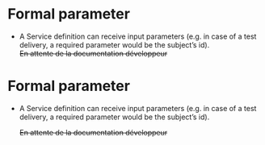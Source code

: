 <!--
author:
    - 'Jérôme Bogaerts'
created_at: '2012-03-29 16:08:36'
updated_at: '2013-03-13 14:30:40'
tags:
    - 'Process Authoring'
-->

Formal parameter
================

-   A Service definition can receive input parameters (e.g. in case of a test delivery, a required parameter would be the subject’s id).\
    ~~En attente de la documentation développeur~~

Formal parameter
================

-   A Service definition can receive input parameters (e.g. in case of a test delivery, a required parameter would be the subject’s id).<br/>

    ~~En attente de la documentation développeur~~


